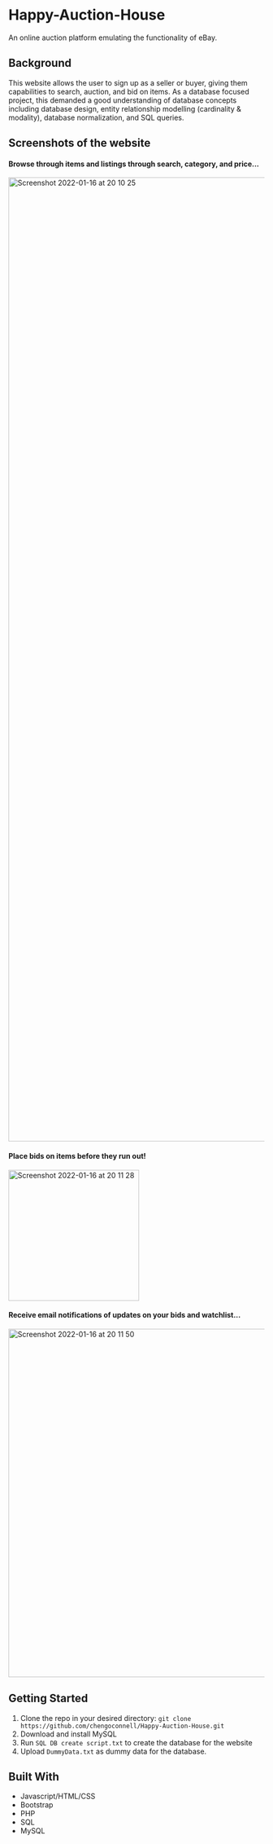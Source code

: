 # Happy-Auction-House
An online auction platform emulating the functionality of eBay. 

## Background
This website allows the user to sign up as a seller or buyer, giving them capabilities to search, auction, and bid on items. As a database focused project, this demanded a good understanding of database concepts including database design, entity relationship modelling (cardinality & modality), database normalization, and SQL queries. 

## Screenshots of the website
#### Browse through items and listings through search, category, and price...
<img width="1893" alt="Screenshot 2022-01-16 at 20 10 25" src="https://user-images.githubusercontent.com/69536010/149676262-8ccc0946-aa1f-43c5-858d-9ec15f8244ed.png">

#### Place bids on items before they run out!
<img width="257" alt="Screenshot 2022-01-16 at 20 11 28" src="https://user-images.githubusercontent.com/69536010/149676292-e7f73b3d-243a-4272-b88f-1be7ce3d05a3.png">

#### Receive email notifications of updates on your bids and watchlist...
<img width="684" alt="Screenshot 2022-01-16 at 20 11 50" src="https://user-images.githubusercontent.com/69536010/149676304-962186e5-3b85-4db8-a895-0022d3fbc85c.png">

## Getting Started
1. Clone the repo in your desired directory: ```git clone https://github.com/chengoconnell/Happy-Auction-House.git```
2. Download and install MySQL
3. Run ```SQL DB create script.txt``` to create the database for the website
4. Upload ```DummyData.txt``` as dummy data for the database.

## Built With
- Javascript/HTML/CSS
- Bootstrap
- PHP
- SQL
- MySQL
